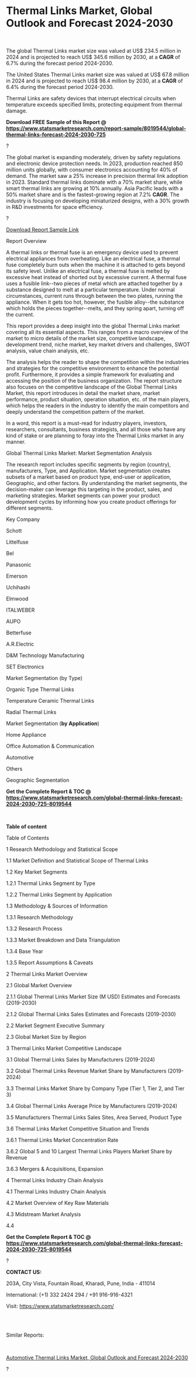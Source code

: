 <h1>Thermal Links Market, Global Outlook and Forecast 2024-2030</h1><br/><p>The global Thermal Links market size was valued at US$ 234.5 million in 2024 and is projected to reach US$ 345.6 million by 2030, at a <strong>CAGR</strong> of 6.7% during the forecast period 2024-2030.</p>
 
 
 
 <p>The United States Thermal Links market size was valued at US$ 67.8 million in 2024 and is projected to reach US$ 98.4 million by 2030, at a <strong>CAGR</strong> of 6.4% during the forecast period 2024-2030.</p>
 
 
 
 <p>Thermal Links are safety devices that interrupt electrical circuits when temperature exceeds specified limits, protecting equipment from thermal damage.</p>
 
 
 
 <div><b>Download FREE Sample of this Report @ <a href="https://www.statsmarketresearch.com/download-free-sample/8019544/global-thermal-links-forecast-2024-2030-725">https://www.statsmarketresearch.com/report-sample/8019544/global-thermal-links-forecast-2024-2030-725</a></b></div>
 
 
 
 <p>? </p>
 
 
 
 <p>The global market is expanding moderately, driven by safety regulations and electronic device protection needs. In 2023, production reached 850 million units globally, with consumer electronics accounting for 40% of demand. The market saw a 25% increase in precision thermal link adoption in 2023. Standard thermal links dominate with a 70% market share, while smart thermal links are growing at 10% annually. Asia Pacific leads with a 50% market share and is the fastest-growing region at 7.2% <strong>CAGR</strong>. The industry is focusing on developing miniaturized designs, with a 30% growth in R&D investments for space efficiency.</p>
 
 
 
 <p>? </p>
 
 
 
 <p><a href="https://www.statsmarketresearch.com/download-free-sample/8019544/global-thermal-links-forecast-2024-2030-725">Download Report Sample Link</a></p>
 
 
 
 <p>Report Overview</p>
 
 
 
 <p>A thermal links or thermal fuse is an emergency device used to prevent electrical appliances from overheating. Like an electrical fuse, a thermal fuse completely burn outs when the machine it is attached to gets beyond its safety level. Unlike an electrical fuse, a thermal fuse is melted by excessive heat instead of shorted out by excessive current. A thermal fuse uses a fusible link--two pieces of metal which are attached together by a substance designed to melt at a particular temperature. Under normal circumstances, current runs through between the two plates, running the appliance. When it gets too hot, however, the fusible alloy--the substance which holds the pieces together--melts, and they spring apart, turning off the current.</p>
 
 
 
 <p>This report provides a deep insight into the global Thermal Links market covering all its essential aspects. This ranges from a macro overview of the market to micro details of the market size, competitive landscape, development trend, niche market, key market drivers and challenges, SWOT analysis, value chain analysis, etc.</p>
 
 
 
 <p>The analysis helps the reader to shape the competition within the industries and strategies for the competitive environment to enhance the potential profit. Furthermore, it provides a simple framework for evaluating and accessing the position of the business organization. The report structure also focuses on the competitive landscape of the Global Thermal Links Market, this report introduces in detail the market share, market performance, product situation, operation situation, etc. of the main players, which helps the readers in the industry to identify the main competitors and deeply understand the competition pattern of the market.</p>
 
 
 
 <p>In a word, this report is a must-read for industry players, investors, researchers, consultants, business strategists, and all those who have any kind of stake or are planning to foray into the Thermal Links market in any manner.</p>
 
 
 
 <p>Global Thermal Links Market: Market Segmentation Analysis</p>
 
 
 
 <p>The research report includes specific segments by region (country), manufacturers, Type, and Application. Market segmentation creates subsets of a market based on product type, end-user or application, Geographic, and other factors. By understanding the market segments, the decision-maker can leverage this targeting in the product, sales, and marketing strategies. Market segments can power your product development cycles by informing how you create product offerings for different segments.</p>
 
 
 
 <p>Key Company</p>
 
 
 
 <p>Schott</p>
 
 
 
 <p>Littelfuse</p>
 
 
 
 <p>Bel</p>
 
 
 
 <p>Panasonic</p>
 
 
 
 <p>Emerson</p>
 
 
 
 <p>Uchihashi</p>
 
 
 
 <p>Elmwood</p>
 
 
 
 <p>ITALWEBER</p>
 
 
 
 <p>AUPO</p>
 
 
 
 <p>Betterfuse</p>
 
 
 
 <p>A.R.Electric</p>
 
 
 
 <p>D&M Technology Manufacturing</p>
 
 
 
 <p>SET Electronics</p>
 
 
 
 <p>Market Segmentation (by Type)</p>
 
 
 
 <p>Organic Type Thermal Links</p>
 
 
 
 <p>Temperature Ceramic Thermal Links</p>
 
 
 
 <p>Radial Thermal Links</p>
 
 
 
 <p>Market Segmentation (<strong>by Application</strong>)</p>
 
 
 
 <p>Home Appliance</p>
 
 
 
 <p>Office Automation & Communication</p>
 
 
 
 <p>Automotive</p>
 
 
 
 <p>Others</p>
 
 
 
 <p>Geographic Segmentation</p>
 
 
 
 <div><b>Get the Complete Report & TOC @ <a href="https://www.statsmarketresearch.com/global-thermal-links-forecast-2024-2030-725-8019544">https://www.statsmarketresearch.com/global-thermal-links-forecast-2024-2030-725-8019544</a></b></div>
 
 
 
 <p><br />
 
 <b>Table of content</b></p>
 
 
 
 <p>Table of Contents<br />
 
 1 Research Methodology and Statistical Scope<br />
 
 1.1 Market Definition and Statistical Scope of Thermal Links<br />
 
 1.2 Key Market Segments<br />
 
 1.2.1 Thermal Links Segment by Type<br />
 
 1.2.2 Thermal Links Segment by Application<br />
 
 1.3 Methodology & Sources of Information<br />
 
 1.3.1 Research Methodology<br />
 
 1.3.2 Research Process<br />
 
 1.3.3 Market Breakdown and Data Triangulation<br />
 
 1.3.4 Base Year<br />
 
 1.3.5 Report Assumptions & Caveats<br />
 
 2 Thermal Links Market Overview<br />
 
 2.1 Global Market Overview<br />
 
 2.1.1 Global Thermal Links Market Size (M USD) Estimates and Forecasts (2019-2030)<br />
 
 2.1.2 Global Thermal Links Sales Estimates and Forecasts (2019-2030)<br />
 
 2.2 Market Segment Executive Summary<br />
 
 2.3 Global Market Size by Region<br />
 
 3 Thermal Links Market Competitive Landscape<br />
 
 3.1 Global Thermal Links Sales by Manufacturers (2019-2024)<br />
 
 3.2 Global Thermal Links Revenue Market Share by Manufacturers (2019-2024)<br />
 
 3.3 Thermal Links Market Share by Company Type (Tier 1, Tier 2, and Tier 3)<br />
 
 3.4 Global Thermal Links Average Price by Manufacturers (2019-2024)<br />
 
 3.5 Manufacturers Thermal Links Sales Sites, Area Served, Product Type<br />
 
 3.6 Thermal Links Market Competitive Situation and Trends<br />
 
 3.6.1 Thermal Links Market Concentration Rate<br />
 
 3.6.2 Global 5 and 10 Largest Thermal Links Players Market Share by Revenue<br />
 
 3.6.3 Mergers & Acquisitions, Expansion<br />
 
 4 Thermal Links Industry Chain Analysis<br />
 
 4.1 Thermal Links Industry Chain Analysis<br />
 
 4.2 Market Overview of Key Raw Materials<br />
 
 4.3 Midstream Market Analysis<br />
 
 4.4</p>
 
 
 
 <div><b>Get the Complete Report & TOC @ <a href="https://www.statsmarketresearch.com/global-thermal-links-forecast-2024-2030-725-8019544">https://www.statsmarketresearch.com/global-thermal-links-forecast-2024-2030-725-8019544</a></b></div>
 
 
 
 <p>? </p>
 
 
 
 <p><b>CONTACT US:</b><br />
 
 203A, City Vista, Fountain Road, Kharadi, Pune, India - 411014<br />
 
 International: (+1) 332 2424 294 / +91 916-916-4321<br />
 
 Visit: <a href="https://www.statsmarketresearch.com/">https://www.statsmarketresearch.com/</a><br />
 
 <br />
 
 <br />
 
 Similar Reports:<br />
 
 <br />
 
 <a href="https://www.statsmarketresearch.com/global-automotive-thermal-links-forecast-2024-2030-742-7977024">Automotive Thermal Links Market, Global Outlook and Forecast 2024-2030</a><br />
 
 ? </p>